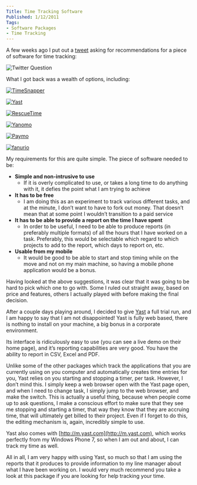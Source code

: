 ```yaml
---
Title: Time Tracking Software
Published: 1/12/2011
Tags:
- Software Packages
- Time Tracking
---
```


A few weeks ago I put out a [tweet](https://twitter.com/#!/gep13/status/130396530136981505) asking for recommendations for a piece of software for time tracking:

![Twitter Question](https://gep13wpstorage.blob.core.windows.net/gep13/2011/12/1/image.png)

What I got back was a wealth of options, including:

[![TimeSnapper](https://gep13wpstorage.blob.core.windows.net/gep13/2011/12/1/image1.png)](http://www.timesnapper.com/)

[![Yast](https://gep13wpstorage.blob.core.windows.net/gep13/2011/12/1/image2.png)](http://www.yast.com/timetracker/)

[![RescueTime](https://gep13wpstorage.blob.core.windows.net/gep13/2011/12/1/image3.png)](https://www.rescuetime.com/)

[![Yanomo](https://gep13wpstorage.blob.core.windows.net/gep13/2011/12/1/image4.png)](http://www.yanomo.com/)

[![Paymo](https://gep13wpstorage.blob.core.windows.net/gep13/2011/12/1/image5.png)](http://www.paymo.biz/)

[![fanurio](https://gep13wpstorage.blob.core.windows.net/gep13/2011/12/1/image6.png)](http://www.fanuriotimetracking.com/)


My requirements for this are quite simple. The piece of software needed to be:

- **Simple and non-intrusive to use**              
  - If it is overly complicated to use, or takes a long time to do anything with it, it defies the point what I am trying to achieve 
- **It has to be free**              
  - I am doing this as an experiment to track various different tasks, and at the minute, I don’t want to have to fork out money. That doesn’t mean that at some point I wouldn’t transition to a paid service 
- **It has to be able to provide a report on the time I have spent**             
  - In order to be useful, I need to be able to produce reports (in preferably multiple formats) of all the hours that I have worked on a task. Preferably, this would be selectable which regard to which projects to add to the report, which days to report on, etc. 
- **Usable from my mobile**              
  - It would be good to be able to start and stop timing while on the move and not on my main machine, so having a mobile phone application would be a bonus. 

Having looked at the above suggestions, it was clear that it was going to be hard to pick which one to go with. Some I ruled out straight away, based on price and features, others I actually played with before making the final decision.

After a couple days playing around, I decided to give [Yast](http://www.yast.com/timetracker/) a full trial run, and I am happy to say that I am not disappointed! Yast is fully web based, there is nothing to install on your machine, a big bonus in a corporate environment.

Its interface is ridiculously easy to use (you can see a live demo on their home page), and it’s reporting capabilities are very good. You have the ability to report in CSV, Excel and PDF.

Unlike some of the other packages which track the applications that you are currently using on you computer and automatically creates time entries for you, Yast relies on you starting and stopping a timer, per task. However, I don’t mind this. I simply keep a web browser open with the Yast page open, and when I need to change task, I simply jump to the web browser, and make the switch. This is actually a useful thing, because when people come up to ask questions, I make a conscious effort to make sure that they see me stopping and starting a timer, that way they know that they are accruing time, that will ultimately get billed to their project. Even if I forget to do this, the editing mechanism is, again, incredibly simple to use.

Yast also comes with [http://m.yast.com](http://m.yast.com), which works perfectly from my Windows Phone 7, so when I am out and about, I can track my time as well.

All in all, I am very happy with using Yast, so much so that I am using the reports that it produces to provide information to my line manager about what I have been working on. I would very much recommend you take a look at this package if you are looking for help tracking your time.
